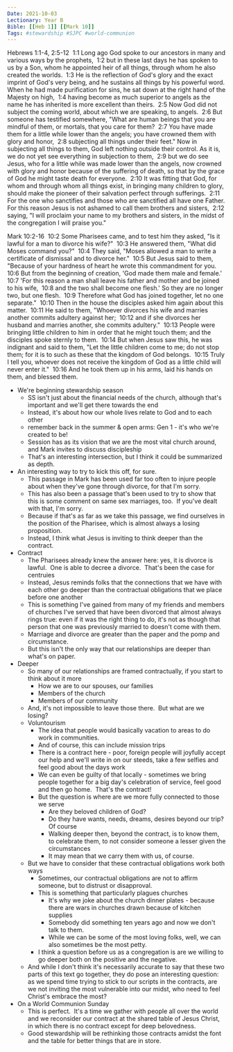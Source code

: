 ```yaml
---
Date: 2021-10-03
Lectionary: Year B
Bible: [[Heb 1]] [[Mark 10]]
Tags: #stewardship #SJPC #world-communion
---
```



Hebrews 1:1-4, 2:5-12 
1:1 Long ago God spoke to our ancestors in many and various ways by the prophets, 
1:2 but in these last days he has spoken to us by a Son, whom he appointed heir of all things, through whom he also created the worlds. 
1:3 He is the reflection of God's glory and the exact imprint of God's very being, and he sustains all things by his powerful word. When he had made purification for sins, he sat down at the right hand of the Majesty on high, 
1:4 having become as much superior to angels as the name he has inherited is more excellent than theirs. 
2:5 Now God did not subject the coming world, about which we are speaking, to angels. 
2:6 But someone has testified somewhere, "What are human beings that you are mindful of them, or mortals, that you care for them? 
2:7 You have made them for a little while lower than the angels; you have crowned them with glory and honor, 
2:8 subjecting all things under their feet." Now in subjecting all things to them, God left nothing outside their control. As it is, we do not yet see everything in subjection to them, 
2:9 but we do see Jesus, who for a little while was made lower than the angels, now crowned with glory and honor because of the suffering of death, so that by the grace of God he might taste death for everyone. 
2:10 It was fitting that God, for whom and through whom all things exist, in bringing many children to glory, should make the pioneer of their salvation perfect through sufferings. 
2:11 For the one who sanctifies and those who are sanctified all have one Father. For this reason Jesus is not ashamed to call them brothers and sisters, 
2:12 saying, "I will proclaim your name to my brothers and sisters, in the midst of the congregation I will praise you." 

Mark 10:2-16 
10:2 Some Pharisees came, and to test him they asked, "Is it lawful for a man to divorce his wife?" 
10:3 He answered them, "What did Moses command you?" 
10:4 They said, "Moses allowed a man to write a certificate of dismissal and to divorce her." 
10:5 But Jesus said to them, "Because of your hardness of heart he wrote this commandment for you. 
10:6 But from the beginning of creation, 'God made them male and female.' 
10:7 'For this reason a man shall leave his father and mother and be joined to his wife, 
10:8 and the two shall become one flesh.' So they are no longer two, but one flesh. 
10:9 Therefore what God has joined together, let no one separate." 
10:10 Then in the house the disciples asked him again about this matter. 
10:11 He said to them, "Whoever divorces his wife and marries another commits adultery against her; 
10:12 and if she divorces her husband and marries another, she commits adultery." 
10:13 People were bringing little children to him in order that he might touch them; and the disciples spoke sternly to them. 
10:14 But when Jesus saw this, he was indignant and said to them, "Let the little children come to me; do not stop them; for it is to such as these that the kingdom of God belongs. 
10:15 Truly I tell you, whoever does not receive the kingdom of God as a little child will never enter it." 
10:16 And he took them up in his arms, laid his hands on them, and blessed them. 

* We're beginning stewardship season
	* SS isn't just about the financial needs of the church, although that's important and we'll get there towards the end
	* Instead, it's about how our whole lives relate to God and to each other
	* remember back in the summer & open arms: Gen 1 - it's who we're created to be!
	* Session has as its vision that we are the most vital church around, and Mark invites to discuss discipleship
	* That's an interesting intersection, but I think it could be summarized as depth.
* An interesting way to try to kick this off, for sure.
	* This passage in Mark has been used far too often to injure people about when they've gone through divorce, for that I'm sorry.
	* This has also been a passage that's been used to try to show that this is some comment on same sex marriages, too.  If you've dealt with that, I'm sorry.
	* Because if that's as far as we take this passage, we find ourselves in the position of the Pharisee, which is almost always a losing proposition.
	* Instead, I think what Jesus is inviting to think deeper than the contract.
* Contract
	* The Pharisees already knew the answer here: yes, it is divorce is lawful.  One is able to decree a divorce.  That's been the case for centruies
	* Instead, Jesus reminds folks that the connections that we have with each other go deeper than the contractual obligations that we place before one another
	* This is something I've gained from many of my friends and members of churches I've served that have been divorced that almost always rings true: even if it was the right thing to do, it's not as though that person that one was previously married to doesn't come with them. 
	* Marriage and divorce are greater than the paper and the pomp and circumstance.
	* But this isn't the only way that our relationships are deeper than what's on paper.
* Deeper
	* So many of our relationships are framed contractually, if you start to think about it more
		* How we are to our spouses, our families
		* Members of the church
		* Members of our community
	* And, it's not impossible to leave those there.  But what are we losing?
	* Voluntourism
		* The idea that people would basically vacation to areas to do work in communities.
		* And of course, this can include mission trips
		* There is a contract here - poor, foreign people will joyfully accept our help and we'll write in on our steeds, take a few selfies and feel good about the days work
		* We can even be guilty of that locally - sometimes we bring people together for a big day's celebration of service, feel good and then go home.  That's the contract!
		* But the question is where are we more fully connected to those we serve
			* Are they beloved children of God?
			* Do they have wants, needs, dreams, desires beyond our trip? Of course
			* Walking deeper then, beyond the contract, is to know them, to celebrate them, to not consider someone a lesser given the circumstances
			* It may mean that we carry them with us, of course.
	* But we have to consider that these contractual obligations work both ways
		* Sometimes, our contractual obligations are not to affirm someone, but to distrust or disapproval.
		* This is something that particularly plagues churches
			* It's why we joke about the church dinner plates - because there are wars in churches drawn because of kitchen supplies
			* Somebody did something ten years ago and now we don't talk to them.
			* While we can be some of the most loving folks, well, we can also sometimes be the most petty.
		* I think a question before us as a congregation is are we willing to go deeper both on the positive and the negative.
	* And while I don't think it's necessarily accurate to say that these two parts of this text go together, they do pose an interesting question: as we spend time trying to stick to our scripts in the contracts, are we not inviting the most vulnerable into our midst, who need to feel Christ's embrace the most?
* On a World Communion Sunday
	* This is perfect.  It's a time we gather with people all over the world and we reconsider our contract at the shared table of Jesus Christ, in which there is no contract except for deep belovedness.
	* Good stewardship will be rethinking those contracts amidst the font and the table for better things that are in store.
